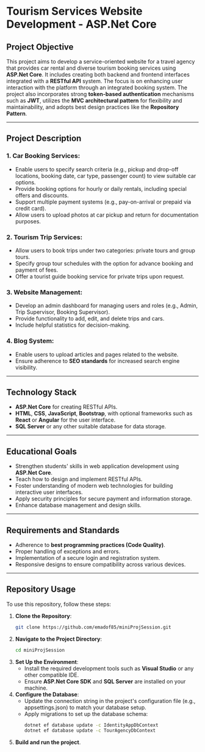 # Tourism Services Website Development - ASP.Net Core

## Project Objective

This project aims to develop a service-oriented website for a travel agency that provides car rental and diverse tourism booking services using **ASP.Net Core**. It includes creating both backend and frontend interfaces integrated with a **RESTful API** system. The focus is on enhancing user interaction with the platform through an integrated booking system. The project also incorporates strong **token-based authentication** mechanisms such as **JWT**, utilizes the **MVC architectural pattern** for flexibility and maintainability, and adopts best design practices like the **Repository Pattern**.

---

## Project Description

### 1. Car Booking Services:
- Enable users to specify search criteria (e.g., pickup and drop-off locations, booking date, car type, passenger count) to view suitable car options.
- Provide booking options for hourly or daily rentals, including special offers and discounts.
- Support multiple payment systems (e.g., pay-on-arrival or prepaid via credit card).
- Allow users to upload photos at car pickup and return for documentation purposes.

### 2. Tourism Trip Services:
- Allow users to book trips under two categories: private tours and group tours.
- Specify group tour schedules with the option for advance booking and payment of fees.
- Offer a tourist guide booking service for private trips upon request.

### 3. Website Management:
- Develop an admin dashboard for managing users and roles (e.g., Admin, Trip Supervisor, Booking Supervisor).
- Provide functionality to add, edit, and delete trips and cars.
- Include helpful statistics for decision-making.

### 4. Blog System:
- Enable users to upload articles and pages related to the website.
- Ensure adherence to **SEO standards** for increased search engine visibility.

---

## Technology Stack
- **ASP.Net Core** for creating RESTful APIs.
- **HTML**, **CSS**, **JavaScript**, **Bootstrap**, with optional frameworks such as **React** or **Angular** for the user interface.
- **SQL Server** or any other suitable database for data storage.

---

## Educational Goals
- Strengthen students' skills in web application development using **ASP.Net Core**.
- Teach how to design and implement RESTful APIs.
- Foster understanding of modern web technologies for building interactive user interfaces.
- Apply security principles for secure payment and information storage.
- Enhance database management and design skills.

---

## Requirements and Standards
- Adherence to **best programming practices (Code Quality)**.
- Proper handling of exceptions and errors.
- Implementation of a secure login and registration system.
- Responsive designs to ensure compatibility across various devices.

---

## Repository Usage

To use this repository, follow these steps:

1. **Clone the Repository**:
   ```bash
   git clone https://github.com/emadof85/miniProjSession.git
2. **Navigate to the Project Directory**:
   ```bash
   cd miniProjSession
3. **Set Up the Environment**:
   - Install the required development tools such as **Visual Studio** or any other compatible IDE.
   - Ensure **ASP.Net Core SDK** and **SQL Server** are installed on your machine.
4. **Configure the Database**:
   - Update the connection string in the project's configuration file (e.g., appsettings.json) to match your database setup.
   - Apply migrations to set up the database schema:
     ```bash
     dotnet ef database update -c IdentityAppDbContext
     dotnet ef database update -c TourAgencyDbContext
5. **Build and run the project**.
    
